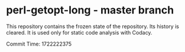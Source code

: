 # perl-getopt-long - master branch

This repository contains the frozen state of the repository.
Its history is cleared. It is used only for static code
analysis with Codacy.

Commit Time: 1722222375